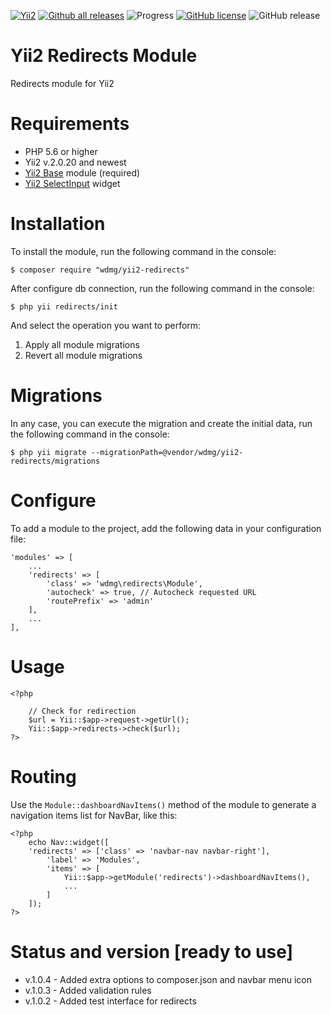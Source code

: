 [![Yii2](https://img.shields.io/badge/required-Yii2_v2.0.20-blue.svg)](https://packagist.org/packages/yiisoft/yii2)
[![Github all releases](https://img.shields.io/github/downloads/wdmg/yii2-redirects/total.svg)](https://GitHub.com/wdmg/yii2-redirects/releases/)
![Progress](https://img.shields.io/badge/progress-ready_to_use-green.svg)
[![GitHub license](https://img.shields.io/github/license/wdmg/yii2-redirects.svg)](https://github.com/wdmg/yii2-redirects/blob/master/LICENSE)
![GitHub release](https://img.shields.io/github/release/wdmg/yii2-redirects/all.svg)

# Yii2 Redirects Module
Redirects module for Yii2

# Requirements
* PHP 5.6 or higher
* Yii2 v.2.0.20 and newest
* [Yii2 Base](https://github.com/wdmg/yii2-base) module (required)
* [Yii2 SelectInput](https://github.com/wdmg/yii2-selectinput) widget

# Installation
To install the module, run the following command in the console:

`$ composer require "wdmg/yii2-redirects"`

After configure db connection, run the following command in the console:

`$ php yii redirects/init`

And select the operation you want to perform:
  1) Apply all module migrations
  2) Revert all module migrations

# Migrations
In any case, you can execute the migration and create the initial data, run the following command in the console:

`$ php yii migrate --migrationPath=@vendor/wdmg/yii2-redirects/migrations`

# Configure
To add a module to the project, add the following data in your configuration file:

    'modules' => [
        ...
        'redirects' => [
            'class' => 'wdmg\redirects\Module',
            'autocheck' => true, // Autocheck requested URL
            'routePrefix' => 'admin'
        ],
        ...
    ],

# Usage

    <?php
        
        // Check for redirection
        $url = Yii::$app->request->getUrl();
        Yii::$app->redirects->check($url);
    ?>
    

# Routing
Use the `Module::dashboardNavItems()` method of the module to generate a navigation items list for NavBar, like this:

    <?php
        echo Nav::widget([
        'redirects' => ['class' => 'navbar-nav navbar-right'],
            'label' => 'Modules',
            'items' => [
                Yii::$app->getModule('redirects')->dashboardNavItems(),
                ...
            ]
        ]);
    ?>

# Status and version [ready to use]
* v.1.0.4 - Added extra options to composer.json and navbar menu icon
* v.1.0.3 - Added validation rules
* v.1.0.2 - Added test interface for redirects